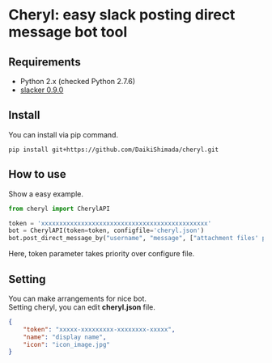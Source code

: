 # Cheryl: easy slack posting direct message bot tool
## Requirements
- Python 2.x (checked Python 2.7.6)
- [slacker 0.9.0](https://github.com/os/slacker)

## Install
You can install via pip command.
```
pip install git+https://github.com/DaikiShimada/cheryl.git
```

## How to use
Show a easy example.
```python
from cheryl import CherylAPI

token = 'xxxxxxxxxxxxxxxxxxxxxxxxxxxxxxxxxxxxxxxxxxxxxx'
bot = CherylAPI(token=token, configfile='cheryl.json')
bot.post_direct_message_by("username", "message", ["attachment files' path"])
```
Here, token parameter takes priority over configure file.

## Setting
You can make arrangements for nice bot.  
Setting cheryl, you can edit __cheryl.json__ file.  
```json
{
    "token": "xxxxx-xxxxxxxxx-xxxxxxxx-xxxxx",
    "name": "display name",
    "icon": "icon_image.jpg"
}
```
